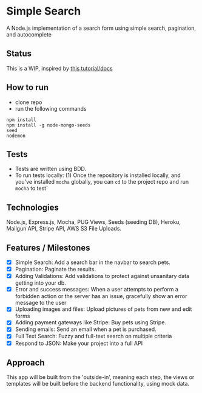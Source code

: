 # Simple Search
A Node.js implementation of a search form using simple search, pagination, and autocomplete

## Status
This is a WIP, inspired by [this tutorial/docs](https://www.makeschool.com/academy/track/pete-s-pet-emporium---advanced-web-recipes/tutorial/getting-started-V4Q=)

## How to run
- clone repo
- run the following commands
```
npm install
npm install -g node-mongo-seeds
seed
nodemon
```

## Tests
- Tests are written using BDD.
- To run tests locally: (1) Once the repository is installed locally, and you've installed `mocha` globally, you can `cd` to the project repo and run `mocha` to test`

## Technologies
Node.js, Express.js, Mocha, PUG Views, Seeds (seeding DB), Heroku, Mailgun API, Stripe API, AWS S3 File Uploads.

## Features / Milestones
- [x] Simple Search: Add a search bar in the navbar to search pets.
- [x] Pagination: Paginate the results.
- [x] Adding Validations: Add validations to protect against unsanitary data getting into your db.
- [x] Error and success messages: When a user attempts to perform a forbidden action or the server has an issue,
gracefully show an error message to the user
- [x] Uploading images and files: Upload pictures of pets from new and edit forms
- [x] Adding payment gateways like Stripe: Buy pets using Stripe.
- [x] Sending emails: Send an email when a pet is purchased.
- [x] Full Text Search: Fuzzy and full-text search on multiple criteria
- [x] Respond to JSON: Make your project into a full API

## Approach
This app will be built from the 'outside-in', meaning each step, the views or templates will be built before the backend functionality, using mock data.
